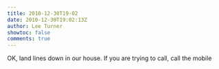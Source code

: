 ```yaml
---
title: 2010-12-30T19-02
date: 2010-12-30T19:02:13Z
author: Lee Turner
showtoc: false
comments: true
---
```


OK, land lines down in our house.  If you are trying to call, call the mobile

